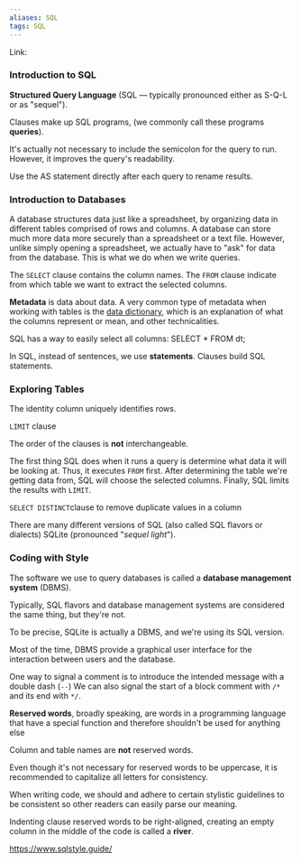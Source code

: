 ```yaml
---
aliases: SQL
tags: SQL
---
```

Link:

### Introduction to SQL
**Structured Query Language** (SQL — typically pronounced either as S-Q-L or as "sequel").

Clauses make up SQL programs, (we commonly call these programs **queries**).

It's actually not necessary to include the semicolon for the query to run. However, it improves the query's readability.

Use the AS statement directly after each query to rename results.

### Introduction to Databases
A database structures data just like a spreadsheet, by organizing data in different tables comprised of rows and columns. A database can store much more data more securely than a spreadsheet or a text file. However, unlike simply opening a spreadsheet, we actually have to "ask" for data from the database. This is what we do when we write queries.

The `SELECT` clause contains the column names.
The `FROM` clause indicate from which table we want to extract the selected columns.

**Metadata** is data about data.
A very common type of metadata when working with tables is the [data dictionary](https://en.wikipedia.org/wiki/Data_dictionary), which is an explanation of what the columns represent or mean, and other technicalities.

SQL has a way to easily select all columns:
SELECT *
FROM dt;

In SQL, instead of sentences, we use **statements**. Clauses build SQL statements.

### Exploring Tables
The identity column uniquely identifies rows.

`LIMIT` clause

The order of the clauses is **not** interchangeable.

The first thing SQL does when it runs a query is determine what data it will be looking at. Thus, it executes `FROM` first.
After determining the table we're getting data from, SQL will choose the selected columns.
Finally, SQL limits the results with `LIMIT`.

`SELECT DISTINCT`clause to remove duplicate values in a column

There are many different versions of SQL (also called SQL flavors or dialects)
SQLite (pronounced "_sequel light_").

### Coding with Style
The software we use to query databases is called a **database management system** (DBMS).

Typically, SQL flavors and database management systems are considered the same thing, but they're not.

To be precise, SQLite is actually a DBMS, and we're using its SQL version.

Most of the time, DBMS provide a graphical user interface for the interaction between users and the database.

One way to signal a comment is to introduce the intended message with a double dash (`--`)
We can also signal the start of a block comment with `/*` and its end with `*/`.

**Reserved words**, broadly speaking, are words in a programming language that have a special function and therefore shouldn't be used for anything else

Column and table names are **not** reserved words.

Even though it's not necessary for reserved words to be uppercase, it is recommended to capitalize all letters for consistency.

When writing code, we should and adhere to certain stylistic guidelines to be consistent so other readers can easily parse our meaning.

Indenting clause reserved words to be right-aligned, creating an empty column in the middle of the code is called a **river**.

https://www.sqlstyle.guide/


